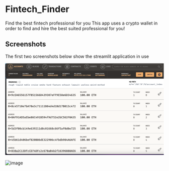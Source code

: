 # Fintech_Finder
Find the best fintech professional for you
This app uses a crypto wallet in order to find and hire the best suited professional for you!
## Screenshots
The first two screenshots below show the streamlit application in use

![image](https://github.com/Jrburnett/Fintech_Finder/blob/main/screenshots/Screen%20Shot%202022-05-04%20at%2010.20.48%20AM.png?raw=true)

![image]()